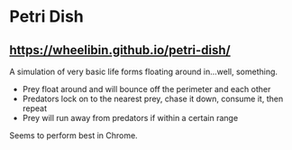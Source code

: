 # Petri Dish

## https://wheelibin.github.io/petri-dish/

A simulation of very basic life forms floating around in...well, something.

- Prey float around and will bounce off the perimeter and each other
- Predators lock on to the nearest prey, chase it down, consume it, then repeat
- Prey will run away from predators if within a certain range

Seems to perform best in Chrome.
